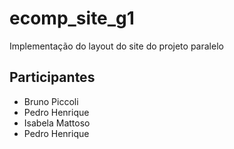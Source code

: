 # ecomp_site_g1
Implementação do layout do site do projeto paralelo
## Participantes
- Bruno Piccoli
- Pedro Henrique
- Isabela Mattoso
- Pedro Henrique
